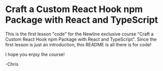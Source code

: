 # Craft a Custom React Hook npm Package with React and TypeScript

This is the first lesson "code" for the Newline exclusive course "Craft a Custom React Hook npm Package with React and TypeScript". Since the first lesson is just an introduction, this README is all there is for code!

I hope you enjoy the course!

-Chris